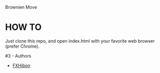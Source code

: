 Brownien Move

HOW TO
=======

Just clone this repo, and open index.html with your favorite web browser (prefer Chrome).

#3 - Authors
- [FXHibon](https://github.com/FXHibon)